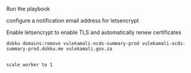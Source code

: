 Run the playbook

configure a notification email address for letsencrypt

Enable letsencrypt to enable TLS and automatically renew certificates

```
dokku domains:remove vulekamali-ocds-summary-prod vulekamali-ocds-summary-prod.dokku.me vulekamali.gov.za


scale worker to 1